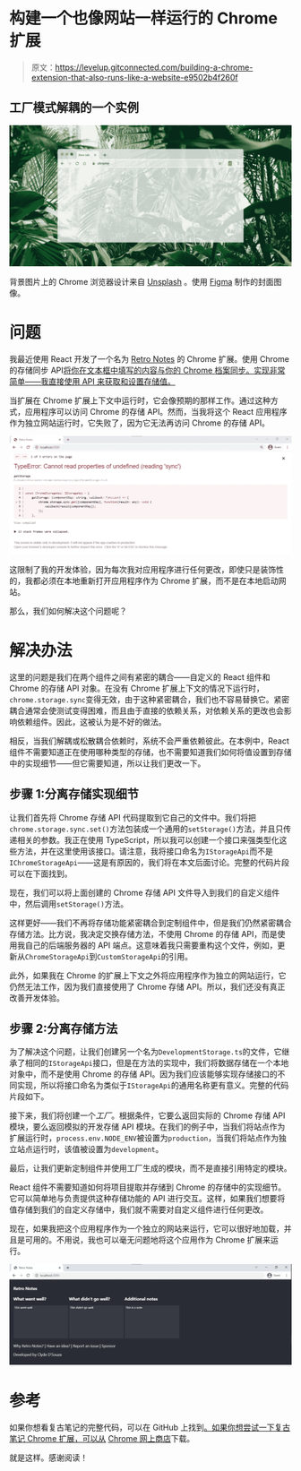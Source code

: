 # 构建一个也像网站一样运行的 Chrome 扩展

> 原文：<https://levelup.gitconnected.com/building-a-chrome-extension-that-also-runs-like-a-website-e9502b4f260f>

## 工厂模式解耦的一个实例

![](img/1bcdcfc8eb287a8720f2adb77219cf6b.png)

背景图片上的 Chrome 浏览器设计来自 [Unsplash](https://unsplash.com/photos/qLW70Aoo8BE) 。使用 [Figma](http://figma.com) 制作的封面图像。

# 问题

我最近使用 React 开发了一个名为 [Retro Notes](https://bit.ly/retro-notes-ext) 的 Chrome 扩展。使用 Chrome 的存储同步 API[将你在文本框中填写的内容与你的 Chrome 档案同步。实现非常简单——我直接使用 API 来获取和设置存储值。](https://developer.chrome.com/docs/extensions/reference/storage/)

当扩展在 Chrome 扩展上下文中运行时，它会像预期的那样工作。通过这种方式，应用程序可以访问 Chrome 的存储 API。然而，当我将这个 React 应用程序作为独立网站运行时，它失败了，因为它无法再访问 Chrome 的存储 API。

![](img/7a081aef3c187e2c5d96817c518181e5.png)

这限制了我的开发体验，因为每次我对应用程序进行任何更改，即使只是装饰性的，我都必须在本地重新打开应用程序作为 Chrome 扩展，而不是在本地启动网站。

那么，我们如何解决这个问题呢？

# 解决办法

这里的问题是我们在两个组件之间有紧密的耦合——自定义的 React 组件和 Chrome 的存储 API 对象。在没有 Chrome 扩展上下文的情况下运行时，`chrome.storage.sync`变得无效，由于这种紧密耦合，我们也不容易替换它。紧密耦合通常会使测试变得困难，而且由于直接的依赖关系，对依赖关系的更改也会影响依赖组件。因此，这被认为是不好的做法。

相反，当我们解耦或松散耦合依赖时，系统不会严重依赖彼此。在本例中，React 组件不需要知道正在使用哪种类型的存储，也不需要知道我们如何将值设置到存储中的实现细节——但它需要知道，所以让我们更改一下。

## 步骤 1:分离存储实现细节

让我们首先将 Chrome 存储 API 代码提取到它自己的文件中。我们将把`chrome.storage.sync.set()`方法包装成一个通用的`setStorage()`方法，并且只传递相关的参数。我正在使用 TypeScript，所以我可以创建一个接口来强类型化这些方法，并在这里使用该接口。请注意，我将接口命名为`IStorageApi`而不是`IChromeStorageApi`——这是有原因的，我们将在本文后面讨论。完整的代码片段可以在下面找到。

现在，我们可以将上面创建的 Chrome 存储 API 文件导入到我们的自定义组件中，然后调用`setStorage()`方法。

这样更好——我们不再将存储功能紧密耦合到定制组件中，但是我们仍然紧密耦合存储方法。比方说，我决定交换存储方法，不使用 Chrome 的存储 API，而是使用我自己的后端服务器的 API 端点。这意味着我只需要重构这个文件，例如，更新从`ChromeStorageApi`到`CustomStorageApi`的引用。

此外，如果我在 Chrome 的扩展上下文之外将应用程序作为独立的网站运行，它仍然无法工作，因为我们直接使用了 Chrome 存储 API。所以，我们还没有真正改善开发体验。

## 步骤 2:分离存储方法

为了解决这个问题，让我们创建另一个名为`DevelopmentStorage.ts`的文件，它继承了相同的`IStorageApi`接口，但是在方法的实现中，我们将数据存储在一个本地对象中，而不是使用 Chrome 的存储 API。因为我们应该能够实现存储接口的不同实现，所以将接口命名为类似于`IStorageApi`的通用名称更有意义。完整的代码片段如下。

接下来，我们将创建一个*工厂*。根据条件，它要么返回实际的 Chrome 存储 API 模块，要么返回模拟的开发存储 API 模块。在我们的例子中，当我们将站点作为扩展运行时，`process.env.NODE_ENV`被设置为`production`，当我们将站点作为独立站点运行时，该值被设置为`development`。

最后，让我们更新定制组件并使用工厂生成的模块，而不是直接引用特定的模块。

React 组件不需要知道如何将项目提取并存储到 Chrome 的存储中的实现细节。它可以简单地与负责提供这种存储功能的 API 进行交互。这样，如果我们想要将值存储到我们的自定义存储中，我们就不需要对自定义组件进行任何更改。

现在，如果我把这个应用程序作为一个独立的网站来运行，它可以很好地加载，并且是可用的。不用说，我也可以毫无问题地将这个应用作为 Chrome 扩展来运行。

![](img/f0efa1ec613914388f44b5c55164415c.png)

# 参考

如果你想看复古笔记的完整代码，可以在 GitHub 上找到[。如果你想尝试一下复古笔记 Chrome 扩展，可以从](https://github.com/ClydeDz/retro-notes-chrome-extension) [Chrome 网上商店](https://bit.ly/retro-notes-ext)下载。

就是这样。感谢阅读！